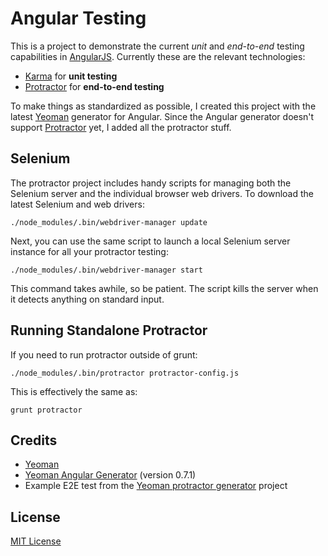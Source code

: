 
# Angular Testing
This is a project to demonstrate the current _unit_ and _end-to-end_ testing capabilities in [AngularJS][angular]. Currently these are the relevant technologies:

* [Karma][karma] for __unit testing__
* [Protractor][protractor] for __end-to-end testing__

To make things as standardized as possible, I created this project with the latest [Yeoman][yeoman] generator for Angular. Since the Angular generator doesn't support [Protractor][protractor] yet, I added all the protractor stuff.

## Selenium
The protractor project includes handy scripts for managing both the Selenium server and the individual browser web drivers. To download the latest Selenium and web drivers:

    ./node_modules/.bin/webdriver-manager update

Next, you can use the same script to launch a local Selenium server instance for all your protractor testing:

    ./node_modules/.bin/webdriver-manager start

This command takes awhile, so be patient. The script kills the server when it detects anything on standard input.

## Running Standalone Protractor
If you need to run protractor outside of grunt:

    ./node_modules/.bin/protractor protractor-config.js

This is effectively the same as:

    grunt protractor


## Credits

* [Yeoman][yeoman]
* [Yeoman Angular Generator][generator] (version 0.7.1)
* Example E2E test from the [Yeoman protractor generator][ypg] project

## License
[MIT License][mit]


[angular]: http://angularjs.org/
[karma]: http://karma-runner.github.io/0.10/index.html
[protractor]: https://github.com/angular/protractor
[yeoman]: http://yeoman.io/
[generator]: https://github.com/yeoman/generator-angular
[ypg]: https://github.com/andresdominguez/generator-protractor
[mit]: http://en.wikipedia.org/wiki/MIT_License

